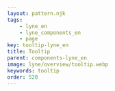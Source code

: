 ```yaml
---
layout: pattern.njk
tags: 
    - lyne_en
    - lyne_components_en
    - page
key: tooltip-lyne_en
title: Tooltip
parent: components-lyne_en
image: lyne/overview/tooltip.webp
keywords: tooltip
order: 520
---
```

